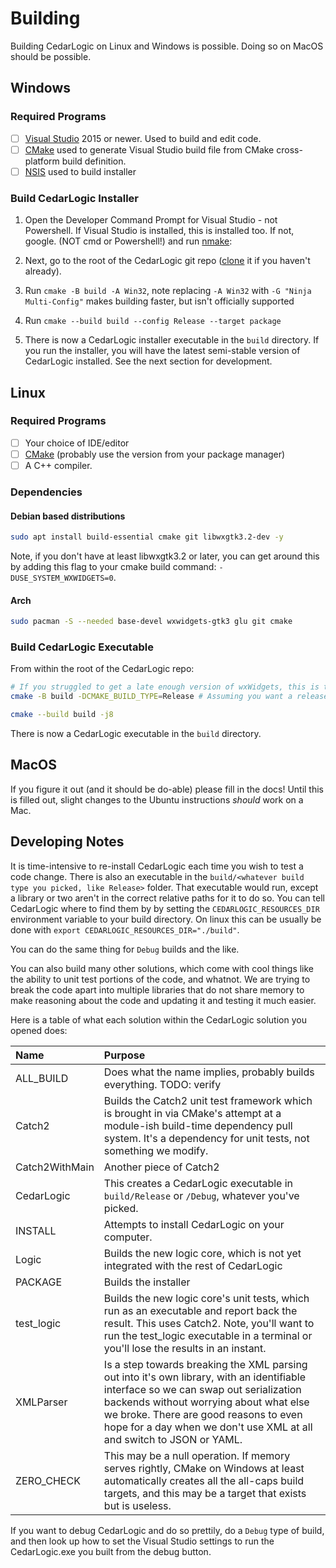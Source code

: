 # Building

Building CedarLogic on Linux and Windows is possible. Doing so on MacOS should be possible.

## Windows

### Required Programs

- [ ] [Visual Studio](https://visualstudio.microsoft.com/downloads/) 2015 or newer. Used to build and edit code.
- [ ] [CMake](https://cmake.org/download/) used to generate Visual Studio build file from CMake cross-platform build definition.
- [ ] [NSIS](https://nsis.sourceforge.io/Download) used to build installer

### Build CedarLogic Installer

1. Open the Developer Command Prompt for Visual Studio - not Powershell. If Visual Studio is installed, this is installed too. If not, google.
(NOT cmd or Powershell!) and run [nmake](https://docs.microsoft.com/en-us/cpp/build/reference/nmake-reference):

2. Next, go to the root of the CedarLogic git repo ([clone](https://www.git-scm.com/docs/git-clone) it if you haven't already).

3. Run `cmake -B build -A Win32`, note replacing `-A Win32` with `-G "Ninja Multi-Config"` makes building faster, but isn't officially supported

4. Run `cmake --build build --config Release --target package`

5. There is now a CedarLogic installer executable in the `build` directory. If you run the installer, you will have the latest semi-stable version of CedarLogic installed. See the next section for development.

## Linux

### Required Programs

- [ ] Your choice of IDE/editor
- [ ] [CMake](https://cmake.org/download/) (probably use the version from your package manager)
- [ ] A C++ compiler.

### Dependencies

#### Debian based distributions

```bash
sudo apt install build-essential cmake git libwxgtk3.2-dev -y
```

Note, if you don't have at least libwxgtk3.2 or later, you can get around this by adding this flag to your cmake build command:
`-DUSE_SYSTEM_WXWIDGETS=0`.

#### Arch

```bash
sudo pacman -S --needed base-devel wxwidgets-gtk3 glu git cmake
```

### Build CedarLogic Executable

From within the root of the CedarLogic repo:

```bash
# If you struggled to get a late enough version of wxWidgets, this is the command you add `-DUSE_SYSTEM_WXWIDGETS=0` to.
cmake -B build -DCMAKE_BUILD_TYPE=Release # Assuming you want a release build, could be debug

cmake --build build -j8
```

There is now a CedarLogic executable in the `build` directory.

## MacOS

If you figure it out (and it should be do-able) please fill in the docs! Until this is filled out, slight changes to the Ubuntu instructions _should_ work on a Mac.

## Developing Notes

It is time-intensive to re-install CedarLogic each time you wish to test a code
change. There is also an executable in the `build/<whatever build type you picked, like Release>`
folder. That executable would run, except a library or
two aren't in the correct relative paths for it to do so. You can tell
CedarLogic where to find them by by setting the `CEDARLOGIC_RESOURCES_DIR`
environment variable to your build directory. On linux this can be usually be
done with `export CEDARLOGIC_RESOURCES_DIR="./build"`.

You can do the same thing for `Debug` builds and the like.

You can also build many other solutions, which come with cool things like the ability 
to unit test portions of the code, and whatnot. We are trying to break the code apart
into multiple libraries that do not share memory to make reasoning about the code and
updating it and testing it much easier.

Here is a table of what each solution within the CedarLogic solution you opened does:

| Name | Purpose |
| :--- | :------ | 
| ALL_BUILD | Does what the name implies, probably builds everything. TODO: verify |
| Catch2 | Builds the Catch2 unit test framework which is brought in via CMake's attempt at a module-ish build-time dependency pull system. It's a dependency for unit tests, not something we modify. |
| Catch2WithMain | Another piece of Catch2 |
| CedarLogic | This creates a CedarLogic executable in `build/Release` or `/Debug`, whatever you've picked. |
| INSTALL | Attempts to install CedarLogic on your computer. |
| Logic | Builds the new logic core, which is not yet integrated with the rest of CedarLogic |
| PACKAGE | Builds the installer |
| test_logic | Builds the new logic core's unit tests, which run as an executable and report back the result. This uses Catch2. Note, you'll want to run the test_logic executable in a terminal or you'll lose the results in an instant. |
| XMLParser | Is a step towards breaking the XML parsing out into it's own library, with an identifiable interface so we can swap out serialization backends without worrying about what else we broke. There are good reasons to even hope for a day when we don't use XML at all and switch to JSON or YAML. |
| ZERO_CHECK | This may be a null operation. If memory serves rightly, CMake on Windows at least automatically creates all the all-caps build targets, and this may be a target that exists but is useless. |

If you want to debug CedarLogic and do so prettily, do a `Debug` type of build, and 
then look up how to set the Visual Studio settings to run the CedarLogic.exe you built
from the debug button.
